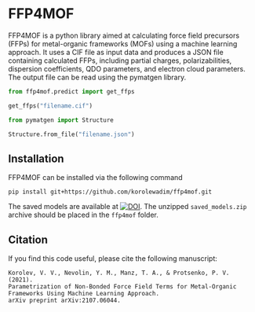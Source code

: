 # FFP4MOF

FFP4MOF is a python library aimed at calculating force field precursors (FFPs) for metal-organic frameworks (MOFs) using a machine learning approach. It uses a CIF file as input data and produces a JSON file containing calculated FFPs, including partial charges, polarizabilities, dispersion coefficients, QDO parameters, and electron cloud parameters. The output file can be read using the pymatgen library.

```python
from ffp4mof.predict import get_ffps

get_ffps("filename.cif")
```

```python
from pymatgen import Structure

Structure.from_file("filename.json")
```

## Installation

FFP4MOF can be installed via the following command
```
pip install git+https://github.com/korolewadim/ffp4mof.git
```

The saved models are available at <a href="https://doi.org/10.5281/zenodo.5500642"><img src="https://zenodo.org/badge/DOI/10.5281/zenodo.5500642.svg" alt="DOI"></a>. The unzipped `saved_models.zip` archive should be placed in the `ffp4mof` folder.

## Citation

If you find this code useful, please cite the following manuscript:

    Korolev, V. V., Nevolin, Y. M., Manz, T. A., & Protsenko, P. V. (2021).
    Parametrization of Non-Bonded Force Field Terms for Metal-Organic Frameworks Using Machine Learning Approach.
    arXiv preprint arXiv:2107.06044.
